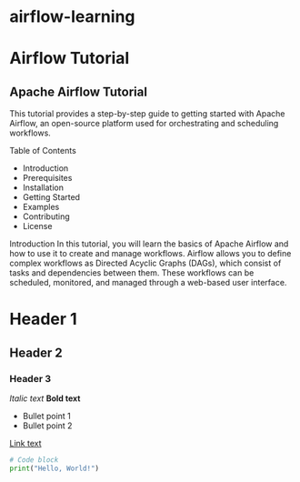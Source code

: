 # airflow-learning
# Airflow Tutorial
## Apache Airflow Tutorial
This tutorial provides a step-by-step guide to getting started with Apache Airflow, an open-source platform used for orchestrating and scheduling workflows.

Table of Contents
- Introduction
- Prerequisites
- Installation
- Getting Started
- Examples
- Contributing
- License

Introduction
In this tutorial, you will learn the basics of Apache Airflow and how to use it to create and manage workflows. Airflow allows you to define complex workflows as Directed Acyclic Graphs (DAGs), which consist of tasks and dependencies between them. These workflows can be scheduled, monitored, and managed through a web-based user interface.

# Header 1
## Header 2
### Header 3

*Italic text*
**Bold text**

- Bullet point 1
- Bullet point 2

[Link text](https://example.com)

```python
# Code block
print("Hello, World!")
